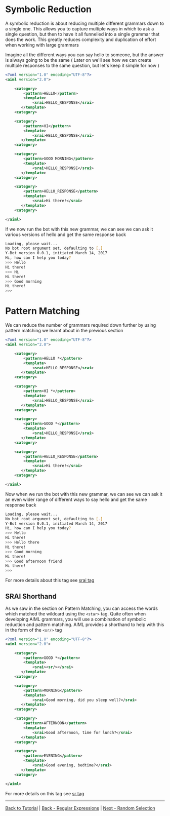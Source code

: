 # Symbolic Reduction
A symbolic reduction is about reducing multiple different grammars down to a single one. This allows you to capture multiple ways in which to ask a single question, but then to have it all funnelled into a single grammar that does the work. This greatly reduces complexity and duplication of effort when working with large grammars

Imagine all the different ways you can say hello to someone, but the answer is always going to be the same ( Later on we'll see how we can create multiple responses to the same question, but let's keep it simple for now ) 

```xml
<?xml version="1.0" encoding="UTF-8"?>
<aiml version="2.0">

    <category>
        <pattern>HELLO</pattern>
        <template>
            <srai>HELLO_RESPONSE</srai>
       </template>
    <category>

    <category>
        <pattern>HI</pattern>
        <template>
            <srai>HELLO_RESPONSE</srai>
       </template>
    <category>

    <category>
        <pattern>GOOD MORNING</pattern>
        <template>
            <srai>HELLO_RESPONSE</srai>
       </template>
    <category>

    <category>
        <pattern>HELLO_RESPONSE</pattern>
        <template>
            <srai>Hi there!</srai>
       </template>
    <category>

</aiml>
```
If we now run the bot with this new grammar, we can see we can ask it various versions of hello and get the same response back

```bash
Loading, please wait...
No bot root argument set, defaulting to [.]
Y-Bot version 0.0.1, initiated March 14, 2017
Hi, how can I help you today?
>>> Hello
Hi there!
>>> Hi
Hi there!
>>> Good morning
Hi there!
>>> 
```

# Pattern Matching
We can reduce the number of grammars required down further by using pattern matching we learnt about in the previous section

```xml
<?xml version="1.0" encoding="UTF-8"?>
<aiml version="2.0">

    <category>
        <pattern>HELLO *</pattern>
        <template>
            <srai>HELLO_RESPONSE</srai>
       </template>
    <category>

    <category>
        <pattern>HI *</pattern>
        <template>
            <srai>HELLO_RESPONSE</srai>
       </template>
    <category>

    <category>
        <pattern>GOOD *</pattern>
        <template>
            <srai>HELLO_RESPONSE</srai>
       </template>
    <category>

    <category>
        <pattern>HELLO_RESPONSE</pattern>
        <template>
            <srai>Hi there!</srai>
       </template>
    <category>

</aiml>
```

Now when we run the bot with this new grammar, we can see we can ask it an even wider range of different ways to say hello and get the same response back

```bash
Loading, please wait...
No bot root argument set, defaulting to [.]
Y-Bot version 0.0.1, initiated March 14, 2017
Hi, how can I help you today?
>>> Hello
Hi there!
>>> Hello there
Hi there!
>>> Good morning
Hi there!
>>> Good afternoon friend
Hi there!
>>> 
```
For more details about this tag see [srai tag](./Template-Tags#srai)

## SRAI Shorthand
As we saw in the section on Pattern Matching, you can access the words which matched the wildcard using the `<star>` tag. Quite often when developing AIML grammars, you will use a combination of symbolic reduction and pattern matching. AIML provides a shorthand to help with this in the form of the `<sr/>` tag

```xml
<?xml version="1.0" encoding="UTF-8"?>
<aiml version="2.0">

    <category>
        <pattern>GOOD *</pattern>
        <template>
            <srai><sr/></srai>
       </template>
    <category>

    <category>
        <pattern>MORNING</pattern>
        <template>
            <srai>Good morning, did you sleep well?</srai>
       </template>
    <category>

    <category>
        <pattern>AFTERNOON</pattern>
        <template>
            <srai>Good afternoon, time for lunch?</srai>
       </template>
    <category>

    <category>
        <pattern>EVENING</pattern>
        <template>
            <srai>Good evening, bedtime?</srai>
       </template>
    <category>

</aiml>
```

For more details on this tag see [sr tag](./Template-Tags#sr)

***
[Back to Tutorial](./AIML-Tutorial) | [Back - Regular Expressions](./Tutorial-Regular-Expressions) | [Next - Random Selection](./Tutorial-Random-Selection)